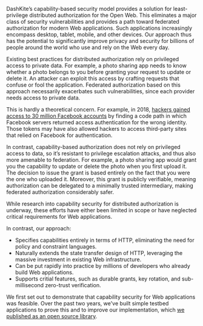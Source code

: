 DashKite’s capability-based security model provides a solution for least-privilege distributed authorization for the Open Web. This eliminates a major class of security vulnerabilities and provides a path toward federated authorization for modern Web applications. Such applications increasingly encompass desktop, tablet, mobile, and other devices. Our approach thus has the potential to significantly improve privacy and security for billions of people around the world who use and rely on the Web every day.

Existing best practices for distributed authorization rely on privileged access to private data. For example, a photo sharing app needs to know whether a photo belongs to you before granting your request to update or delete it. An attacker can exploit this access by crafting requests that confuse or fool the application. Federated authorization based on this approach necessarily exacerbates such vulnerabilities, since each provider needs access to private data.

This is hardly a theoretical concern. For example, in 2018, [hackers gained access to 30 million Facebook accounts][1] by finding a code path in which Facebook servers returned access authentication for the wrong identity. Those tokens may have also allowed hackers to access third-party sites that relied on Facebook for authentication.

In contrast, capability-based authorization does not rely on privileged access to data, so it’s resistant to privilege escalation attacks, and thus also more amenable to federation. For example, a photo sharing app would grant you the capability to update or delete the photo when you first upload it. The decision to issue the grant is based entirely on the fact that you were the one who uploaded it. Moreover, this grant is publicly verifiable, meaning authorization can be delegated to a minimally trusted intermediary, making federated authorization considerably safer.

While research into capability security for distributed authorization is underway, these efforts have either been limited in scope or have neglected critical requirements for Web applications.

In contrast, our approach:

- Specifies capabilities entirely in terms of HTTP, eliminating the need for policy and constraint languages.
- Naturally extends the state transfer design of HTTP, leveraging the massive investment in existing Web infrastructure.
- Can be put rapidly into practice by millions of developers who already build Web applications.
- Supports critial features, such as durable grants, key rotation, and sub-millisecond zero-trust verification.

We first set out to demonstrate that capability security for Web applications was feasible. Over the past two years, we've built simple testbed applications to prove this and to improve our implementation, which [we published as an open source library][2].



[1]: https://blog.qualys.com/news/2018/10/01/hackers-exploit-facebook-bug-as-twitter-dms-maybe-got-misrouted
[2]: https://github.com/dashkite/cobalt

